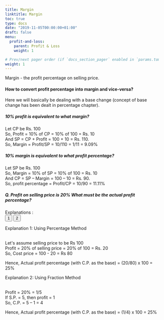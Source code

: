 ```yaml
---
title: Margin
linktitle: Margin
toc: true
type: docs
date: "2019-11-05T00:00:00+01:00"
draft: false
menu:
  profit-and-loss:
    parent: Profit & Loss
    weight: 1

# Prev/next pager order (if `docs_section_pager` enabled in `params.toml`)
weight: 1
---
```


Margin - the profit percentage on selling price.

#### How to convert profit percentage into margin and vice-versa?

Here we will basically be dealing with a base change (concept of base change has been dealt in percentage chapter).

##### 10% profit is equivalent to what margin?
Let CP be Rs. 100 <br>
So, Profit = 10% of CP = 10% of 100 = Rs. 10 <br>
And SP = CP + Profit = 100 + 10 = Rs. 110. <br>
So, Margin = Profit/SP = 10/110 = 1/11 = 9.09% <br>

##### 10% margin is equivalent to what profit percentage?
Let SP be Rs. 100 <br>
So, Margin = 10% of SP = 10% of 100 = Rs. 10 <br>
And CP = SP – Margin = 100 – 10 = Rs. 90. <br>
So, profit percentage =  Profit/CP = 10/90 = 11.11%

##### Q. Profit on selling price is 20% What must be the actual profit percentage? 

Explanations :<br>
<button class="mak-tablink tablink-group1 default-tab" onclick="openTab('1Exp-1', this, 'tablink-group1', 'tabcontent-group1')">1</button>
<button class="mak-tablink tablink-group1" onclick="openTab('1Exp-2', this, 'tablink-group1', 'tabcontent-group1')">2</button>

<div id="1Exp-1" class="Exp-1 mak-tabcontent tabcontent-group1">
Explanation 1: Using Percentage Method <br><br>

Let's assume selling price to be Rs 100 <br>
Profit = 20% of selling price = 20% of 100 = Rs. 20 <br>
So, Cost price = 100 - 20 = Rs 80 <br>

Hence, Actual profit percentage (with C.P. as the base) = (20/80) x 100 = 25%
</div>

<div id="1Exp-2" class="Exp-2 mak-tabcontent tabcontent-group1">
Explanation 2: Using Fraction Method<br><br>

Profit = 20% = 1/5 <br>
If S.P. = 5, then profit = 1 <br>
So, C.P. = 5 – 1 = 4 <br>

Hence, Actual profit percentage (with C.P. as the base) = (1/4) x 100 = 25%
</div><br>